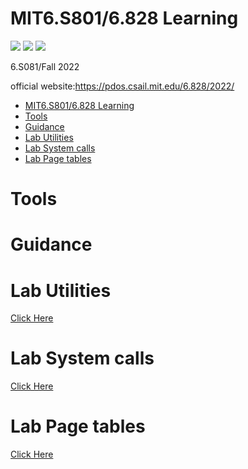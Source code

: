 # MIT6.S801/6.828 Learning
![](https://img.shields.io/github/repo-size/Iamnotphage/MIT6.S801-6.828-Learning) ![](https://img.shields.io/badge/license-MIT-blue) ![](https://img.shields.io/github/stars/Iamnotphage/MIT6.S801-6.828-Learning?style=social)

6.S081/Fall 2022

official website:https://pdos.csail.mit.edu/6.828/2022/

- [MIT6.S801/6.828 Learning](#mit6s8016828-learning)
- [Tools](#tools)
- [Guidance](#guidance)
- [Lab Utilities](#lab-utilities)
- [Lab System calls](#lab-system-calls)
- [Lab Page tables](#lab-page-tables)

# Tools

# Guidance

# Lab Utilities

[Click Here](/Lab%20Utilities.md)

# Lab System calls

[Click Here](/Lab%20System%20calls.md)

# Lab Page tables

[Click Here](/Lab%20Page%20tables.md)